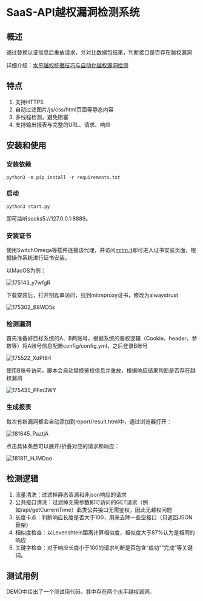 # SaaS-API越权漏洞检测系统

## 概述

通过替换认证信息后重放请求，并对比数据包结果，判断接口是否存在越权漏洞

详细介绍：[水平越权挖掘技巧与自动化越权漏洞检测](https://www.gem-love.com/2023/01/26/%E6%B0%B4%E5%B9%B3%E8%B6%8A%E6%9D%83%E6%8C%96%E6%8E%98%E6%8A%80%E5%B7%A7%E4%B8%8E%E8%87%AA%E5%8A%A8%E5%8C%96%E8%B6%8A%E6%9D%83%E6%BC%8F%E6%B4%9E%E6%A3%80%E6%B5%8B/)

## 特点

1. 支持HTTPS
2. 自动过滤图片/js/css/html页面等静态内容
3. 多线程检测，避免阻塞
4. 支持输出报表与完整的URL、请求、响应

## 安装和使用

### 安装依赖

```
python3 -m pip install -r requirements.txt
```

### 启动

```
python3 start.py
```

即可监听socks5://127.0.0.1:8889。

### 安装证书

使用SwitchOmega等插件连接该代理，并访问[mitm.it](http://mitm.it)即可进入证书安装页面，根据操作系统进行证书安装。

以MacOS为例：

![175143_y7wfgR](http://cdn2.pic.y1ng.vip/uPic/2023/01/25/175143_y7wfgR.png)

下载安装后，打开钥匙串访问，找到mitmproxy证书，修改为alwaystrust

![175302_B8WD5s](http://cdn2.pic.y1ng.vip/uPic/2023/01/25/175302_B8WD5s.png)

### 检测漏洞

首先准备好目标系统的A、B两账号，根据系统的鉴权逻辑（Cookie、header、参数等）将A账号信息配置config/config.yml，之后登录B账号

![175522_XdPt84](http://cdn2.pic.y1ng.vip/uPic/2023/01/25/175522_XdPt84.png)

使用B账号访问，脚本会自动替换鉴权信息并重放，根据响应结果判断是否存在越权漏洞

![175435_PFm3WY](http://cdn2.pic.y1ng.vip/uPic/2023/01/25/175435_PFm3WY.png)

### 生成报表

每次有新漏洞都会自动添加到report/result.html中，通过浏览器打开：

![181645_PaztjA](http://cdn2.pic.y1ng.vip/uPic/2023/01/25/181645_PaztjA.png)

点击具体条目可以展开/折叠对应的请求和响应：

![181811_HJMDoo](http://cdn2.pic.y1ng.vip/uPic/2023/01/25/181811_HJMDoo.png)

## 检测逻辑

1. 流量清洗：过滤掉静态资源和非json响应的请求
2. 公共接口清洗：过滤掉无需参数即可访问的GET请求（例如/api/getCurrentTime）此类公共接口无需鉴权，因此无越权问题
3. 长度卡点：判断响应长度是否大于100，用来去除一些空接口（只返回JSON骨架）
4. 相似度检查：以Levenshtein距离计算相似度，相似度大于87%认为是相同的响应
5. 关键字检查：对于响应长度小于100的请求判断是否包含“成功”“完成”等关键词。

## 测试用例

DEMO中给出了一个测试用代码，其中存在两个水平越权漏洞。